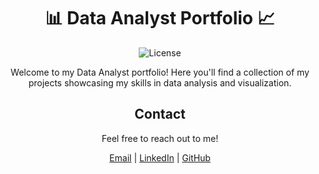 


<!-- Title -->
<h1 align="center">📊 Data Analyst Portfolio 📈</h1>

<!-- Shields -->
<p align="center">
  <img src="https://img.shields.io/badge/license-MIT-blue.svg" alt="License">
</p>

<!-- Introduction -->
<p align="center">Welcome to my Data Analyst portfolio! Here you'll find a collection of my projects showcasing my skills in data analysis and visualization.</p>




<!-- Contact -->
<h2 align="center">Contact</h2>
<p align="center">Feel free to reach out to me!</p>
<p align="center">
  <a href="mailto:your.email@example.com">Email</a> |
  <a href="https://www.linkedin.com/in/your-linkedin-profile">LinkedIn</a> |
  <a href="https://github.com/yourusername">GitHub</a>
</p>





